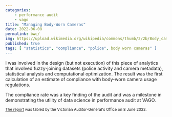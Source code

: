 ```yaml
---
categories:
    - performance audit
    - vago
title: "Managing Body-Worn Cameras"
date: 2022-06-08
permalink: bwc/
img: https://upload.wikimedia.org/wikipedia/commons/thumb/2/2b/Body_camera.jpg/960px-Body_camera.jpg
published: true
tags: [ "statistics", "compliance", "police", body worn cameras" ]
---
```


I was involved in the design (but not execution) of this piece of analytics that involved fuzzy-joining datasets (police activity and camera metadata), statistical analysis and computational optimization. The result was the first calculation of an estimate of compliance with body-worn camera usage regulations.

The compliance rate was a key finding of the audit and was a milestone in demonstrating the utility of data science in performance audit at VAGO.

<small>[The report](https://www.audit.vic.gov.au/report/managing-body-worn-cameras) was tabled by the Victorian Auditor-General's Office on 8 June 2022.</small>